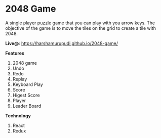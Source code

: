 
# 2048 Game

A single player puzzle game that you can play with you arrow keys. The objective of the game is to move the tiles on the grid to create a tile with 2048.

**Live@**: https://harshamurupudi.github.io/2048-game/

**Features**
1. 2048 game
2. Undo
3. Redo
4. Replay
5. Keyboard Play
6. Score
7. Higest Score
8. Player
9. Leader Board


**Technology**
1. React
2. Redux
